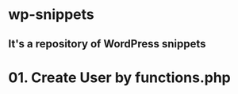 # wp-snippets
It's a repository of WordPress snippets
-------------------
# 01. Create User by functions.php
